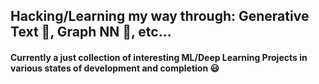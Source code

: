 ## Hacking/Learning my way through: Generative Text 📝, Graph NN 🦒, etc...
#### Currently a just collection of interesting ML/Deep Learning Projects in various states of development and completion 😃
